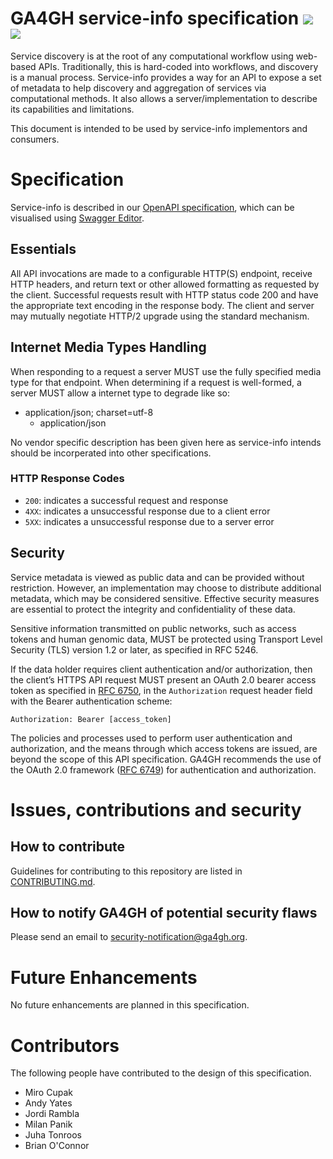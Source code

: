 # GA4GH service-info specification [![](https://travis-ci.org/ga4gh-discovery/ga4gh-service-info.svg?branch=develop)](https://travis-ci.org/ga4gh-discovery/ga4gh-service-info) [![](https://img.shields.io/badge/license-Apache%202-blue.svg)](https://raw.githubusercontent.com/ga4gh-discovery/ga4gh-service-info/develop/LICENSE)

Service discovery is at the root of any computational workflow using web-based APIs. Traditionally, this is hard-coded into workflows, and discovery is a manual process. Service-info provides a way for an API to expose a set of metadata to help discovery and aggregation of services via computational methods. It also allows a server/implementation to describe its capabilities and limitations.

This document is intended to be used by service-info implementors and consumers. 

# Specification

Service-info is described in our [OpenAPI specification](./service-info.yaml), which can be visualised using [Swagger Editor](https://editor.swagger.io/?url=https://raw.githubusercontent.com/ga4gh-discovery/ga4gh-service-info/develop/service-info.yaml).

## Essentials

All API invocations are made to a configurable HTTP(S) endpoint, receive HTTP headers, and return text or other allowed formatting as requested by the client. Successful requests result with HTTP status code 200 and have the appropriate text encoding in the response body. The client and server may mutually negotiate HTTP/2 upgrade using the standard mechanism.

## Internet Media Types Handling

When responding to a request a server MUST use the fully specified media type for that endpoint. When determining if a request is well-formed, a server MUST allow a internet type to degrade like so:

- application/json; charset=utf-8
  - application/json

No vendor specific description has been given here as service-info intends should be incorperated into other specifications.

### HTTP Response Codes

- `200`: indicates a successful request and response
- `4XX`: indicates a unsuccessful response due to a client error
- `5XX`: indicates a unsuccessful response due to a server error

## Security

Service metadata is viewed as public data and can be provided without restriction. However, an implementation may choose to distribute additional metadata, which may be considered sensitive. Effective security measures are essential to protect the integrity and confidentiality of these data.

Sensitive information transmitted on public networks, such as access tokens and human genomic data, MUST be protected using Transport Level Security (TLS) version 1.2 or later, as specified in RFC 5246.

If the data holder requires client authentication and/or authorization, then the client’s HTTPS API request MUST present an OAuth 2.0 bearer access token as specified in [RFC 6750](https://tools.ietf.org/html/rfc6750), in the `Authorization` request header field with the Bearer authentication scheme:

```
Authorization: Bearer [access_token]
```

The policies and processes used to perform user authentication and authorization, and the means through which access tokens are issued, are beyond the scope of this API specification. GA4GH recommends the use of the OAuth 2.0 framework ([RFC 6749](https://tools.ietf.org/html/rfc6749)) for authentication and authorization.

# Issues, contributions and security

## How to contribute

Guidelines for contributing to this repository are listed in [CONTRIBUTING.md](CONTRIBUTING.md).

## How to notify GA4GH of potential security flaws

Please send an email to security-notification@ga4gh.org.

# Future Enhancements

No future enhancements are planned in this specification.

# Contributors

The following people have contributed to the design of this specification.

- Miro Cupak
- Andy Yates
- Jordi Rambla
- Milan Panik
- Juha Tonroos
- Brian O'Connor
